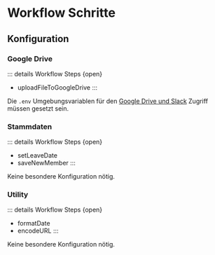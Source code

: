 # Workflow Schritte

## Konfiguration

### Google Drive

::: details Workflow Steps {open}

- uploadFileToGoogleDrive
  :::

Die `.env` Umgebungsvariablen für den [Google Drive und Slack](../../getting-started/aws-lambda#umgebungsvariablen-definieren) Zugriff müssen gesetzt sein.

### Stammdaten

::: details Workflow Steps {open}

- setLeaveDate
- saveNewMember
  :::

Keine besondere Konfiguration nötig.

### Utility

::: details Workflow Steps {open}

- formatDate
- encodeURL
  :::

Keine besondere Konfiguration nötig.
